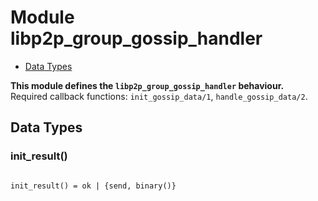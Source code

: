 

# Module libp2p_group_gossip_handler #
* [Data Types](#types)

__This module defines the `libp2p_group_gossip_handler` behaviour.__<br /> Required callback functions: `init_gossip_data/1`, `handle_gossip_data/2`.

<a name="types"></a>

## Data Types ##




### <a name="type-init_result">init_result()</a> ###


<pre><code>
init_result() = ok | {send, binary()}
</code></pre>

